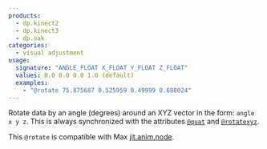 ```yaml
---
products:
  - dp.kinect2
  - dp.kinect3
  - dp.oak
categories:
  - visual adjustment
usage:
  signature: "ANGLE_FLOAT X_FLOAT Y_FLOAT Z_FLOAT"
  values: 0.0 0.0 0.0 1.0 (default)
  examples:
    - "@rotate 75.875687 0.525959 0.49999 0.688024"
---
```


Rotate data by an angle (degrees) around an XYZ vector in the form: `angle x y z`.
This is always synchronized with the attributes [`@quat`](quat.md)
and [`@rotatexyz`](rotatexyz.md).

This `@rotate` is compatible with Max
[jit.anim.node](https://docs.cycling74.com/max7/refpages/jit.anim.node).
